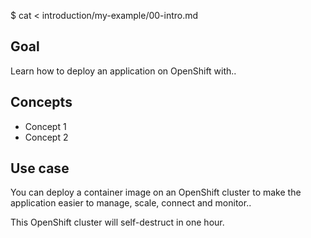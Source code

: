 $ cat <<EOF > introduction/my-example/00-intro.md
## Goal

Learn how to deploy an application on OpenShift with..

## Concepts

* Concept 1
* Concept 2

## Use case

You can deploy a container image on an OpenShift cluster to make the application easier to manage, scale, connect and monitor..

This OpenShift cluster will self-destruct in one hour.
